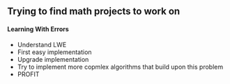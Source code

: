## Trying to find math projects to work on

#### Learning With Errors
- Understand LWE
- First easy implementation
- Upgrade implementation
- Try to implement more copmlex algorithms that build upon this problem
- PROFIT

